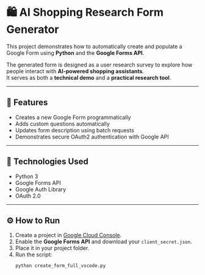 # 🛍️ AI Shopping Research Form Generator

This project demonstrates how to automatically create and populate a Google Form using **Python** and the **Google Forms API**.

The generated form is designed as a user research survey to explore how people interact with **AI-powered shopping assistants**.  
It serves as both a **technical demo** and a **practical research tool**.

---

## 🚀 Features
- Creates a new Google Form programmatically
- Adds custom questions automatically
- Updates form description using batch requests
- Demonstrates secure OAuth2 authentication with Google API

---

## 🧠 Technologies Used
- Python 3
- Google Forms API
- Google Auth Library
- OAuth 2.0

---

## ⚙️ How to Run
1. Create a project in [Google Cloud Console](https://console.cloud.google.com/).
2. Enable the **Google Forms API** and download your `client_secret.json`.
3. Place it in your project folder.
4. Run the script:
   ```bash
   python create_form_full_vscode.py
